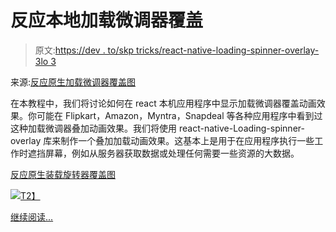 # 反应本地加载微调器覆盖

> 原文:[https://dev . to/skp tricks/react-native-loading-spinner-overlay-3lo 3](https://dev.to/skptricks/react-native-loading-spinner-overlay-3lo3)

来源:[反应原生加载微调器覆盖图](https://www.skptricks.com/2019/04/react-native-loading-spinner-overlay-example.html)

在本教程中，我们将讨论如何在 react 本机应用程序中显示加载微调器覆盖动画效果。你可能在 Flipkart，Amazon，Myntra，Snapdeal 等各种应用程序中看到过这种加载微调器叠加动画效果。我们将使用 react-native-Loading-spinner-overlay 库来制作一个叠加加载动画效果。这基本上是用于在应用程序执行一些工作时遮挡屏幕，例如从服务器获取数据或处理任何需要一些资源的大数据。

[反应原生装载旋转器覆盖图](https://www.skptricks.com/2019/04/react-native-loading-spinner-overlay-example.html)

[![](../Images/c6283b944763101323821b5b2ef733e4.png)T2】](https://res.cloudinary.com/practicaldev/image/fetch/s--XH4zhbjF--/c_limit%2Cf_auto%2Cfl_progressive%2Cq_auto%2Cw_880/https://3.bp.blogspot.com/-akeiZK8c7ZE/XLK9IVSVG3I/AAAAAAAACqM/is8WMtpVkkcrSdDX3J8w2Q5PFOoxd5fBQCLcBGAs/s640/spinner.jpg)

[继续阅读...](https://www.skptricks.com/2019/04/react-native-loading-spinner-overlay-example.html)